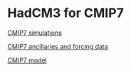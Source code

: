 
# HadCM3 for CMIP7

[CMIP7 simulations](CMIP7_simulations.md)

[CMIP7 ancillaries and forcing data](CMIP7_ancillaries.md)

[CMIP7 model](CMIP7_model.md)

